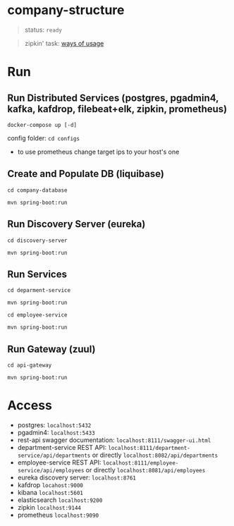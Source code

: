 # company-structure

>status: `ready`

>zipkin' task: [ways of usage](zipkin-usage.md)

# Run

## Run Distributed Services (postgres, pgadmin4, kafka, kafdrop, filebeat+elk, zipkin, prometheus)
 `docker-compose up [-d]`
 
 config folder: `cd configs`
 * to use prometheus change target ips to your host's one
## Create and Populate DB (liquibase)
 `cd company-database`

 `mvn spring-boot:run`
## Run Discovery Server (eureka)
 `cd discovery-server`

 `mvn spring-boot:run`
## Run Services 
 `cd deparment-service`

 `mvn spring-boot:run`

 `cd employee-service`
 
 `mvn spring-boot:run`

 
## Run Gateway (zuul) 
 `cd api-gateway`

 `mvn spring-boot:run`

# Access

* postgres: `localhost:5432`
* pgadmin4: `localhost:5433`
* rest-api swagger documentation: `localhost:8111/swagger-ui.html`
* department-service REST API: `localhost:8111/department-service/api/departments` or directly `localhost:8082/api/departments`
* employee-service REST API: `localhost:8111/employee-service/api/employees` or directly `localhost:8081/api/employees`
* eureka discovery server: `localhost:8761`
* kafdrop `locahost:9000`
* kibana `localhost:5601`
* elasticsearch `localhost:9200`
* zipkin `localhost:9144`
* prometheus `localhost:9090`

